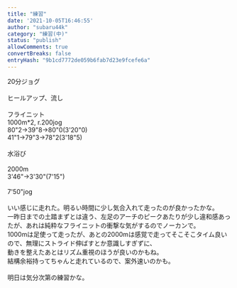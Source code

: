 ```yaml
---
title: "練習"
date: '2021-10-05T16:46:55'
author: "subaru44k"
category: "練習(中)"
status: "publish"
allowComments: true
convertBreaks: false
entryHash: "9b1cd7772de059b6fab7d23e9fcefe6a"
---
```

20分ジョグ<br>
<br>
ヒールアップ、流し<br>
<br>
フライニット<br>
1000m*2, r.200jog<br>
80"2→39"8→80"0(3'20"0)<br>
41"1→79"3→78"2(3'18"5)<br>
<br>
水浴び<br>
<br>
2000m<br>
3'46"→3'30"(7'15")<br>
<br>
7'50"jog<br>
<br>
いい感じに走れた。明るい時間に少し気合入れて走ったのが良かったかな。<br>
一昨日までの土踏まずとは違う、左足のアーチのピークあたりが少し違和感あったが、あれは純粋なフライニットの衝撃な気がするのでノーカンで。<br>
1000mは足使って走ったが、あとの2000mは感覚で走ってそこそこタイム良いので、無理にストライド伸ばすとか意識しすぎずに、<br>
動きを整えたあとはリズム重視のほうが良いのかもね。<br>
結構余裕持ってちゃんと走れているので、案外速いのかも。<br>
<br>
明日は気分次第の練習かな。
